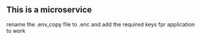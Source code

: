 ## This is a microservice

rename the .env_copy file to .enc and add the required keys fpr application to work